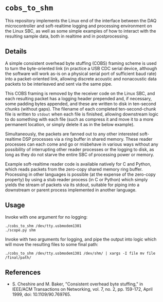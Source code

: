 # `cobs_to_shm`

This repository implements the Linux end of the interface between the DAQ microcontroller and soft-realtime logging and processing environment on the Linux SBC, as well as some simple examples of how to interact with the resulting sample data, both in realtime and in postprocessing.

## Details

A simple consistent overhead byte stuffing (COBS) framing scheme is used to turn the byte-oriented link (in practice a USB CDC serial device, although the software will work as-is on a physical serial port of sufficient baud rate) into a packet-oriented link, allowing discrete acoustic and nonacoustic data packets to be interleaved and sent via the same pipe.

 This COBS framing is removed by the receiver code on the Linux SBC, and each resulting packet has a logging header prepended and, if necessary, some padding bytes appended, and these are written to disk in ten-second chunks (without gaps). The filename of each completed ten-second-chunk file is written to `stdout` when each file is finished, allowing downstream logic to do something with each file (such as compress it and move it to a more permanent location, or simply delete it as in the below example).
 
 Simultaneously, the packets are fanned out to any other interested soft-realtime DSP processes via a ring buffer in shared memory. These reader processes can each come and go or misbehave in various ways without any possibility of interrupting other reader processes or the logging to disk, as long as they do not starve the entire SBC of processing power or memory.

Example soft-realtime reader code is available natively for C and Python, which reads packets from the zero-copy shared memory ring buffer. Processing in other languages is possible (at the expense of the zero-copy property) by using a stub reader process (in C or Python) which simply yields the stream of packets via its stdout, suitable for piping into a downstream or parent process implemented in another language.

## Usage

Invoke with one argument for no logging:

    ./cobs_to_shm /dev/tty.usbmodem1301
    ./scope.py shm

Invoke with two arguments for logging, and pipe the output into logic which will move the resulting files to some final path:

    ./cobs_to_shm /dev/tty.usbmodem1301 /dev/shm/ | xargs -I file mv file /final/path/

## References

- S. Cheshire and M. Baker, "Consistent overhead byte stuffing," in IEEE/ACM Transactions on Networking, vol. 7, no. 2, pp. 159-172, April 1999, doi: 10.1109/90.769765.
